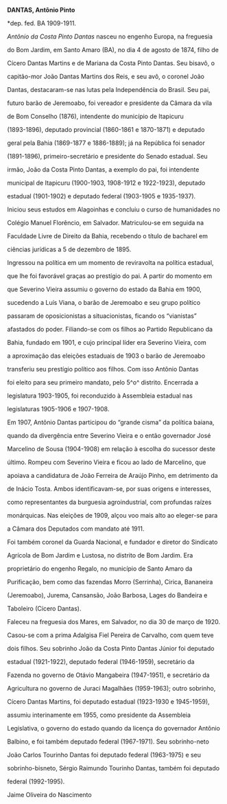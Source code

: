 **DANTAS, Antônio Pinto**



\*dep. fed. BA 1909-1911.



*Antônio da Costa Pinto Dantas* nasceu no engenho Europa, na freguesia

do Bom Jardim, em Santo Amaro (BA), no dia 4 de agosto de 1874, filho de

Cícero Dantas Martins e de Mariana da Costa Pinto Dantas. Seu bisavô, o

capitão-mor João Dantas Martins dos Reis, e seu avô, o coronel João

Dantas, destacaram-se nas lutas pela Independência do Brasil. Seu pai,

futuro barão de Jeremoabo, foi vereador e presidente da Câmara da vila

de Bom Conselho (1876), intendente do município de Itapicuru

(1893-1896), deputado provincial (1860-1861 e 1870-1871) e deputado

geral pela Bahia (1869-1877 e 1886-1889); já na República foi senador

(1891-1896), primeiro-secretário e presidente do Senado estadual. Seu

irmão, João da Costa Pinto Dantas, a exemplo do pai, foi intendente

municipal de Itapicuru (1900-1903, 1908-1912 e 1922-1923), deputado

estadual (1901-1902) e deputado federal (1903-1905 e 1935-1937).



Iniciou seus estudos em Alagoinhas e concluiu o curso de humanidades no

Colégio Manuel Florêncio, em Salvador. Matriculou-se em seguida na

Faculdade Livre de Direito da Bahia, recebendo o título de bacharel em

ciências jurídicas a 5 de dezembro de 1895.



Ingressou na política em um momento de reviravolta na política estadual,

que lhe foi favorável graças ao prestígio do pai. A partir do momento em

que Severino Vieira assumiu o governo do estado da Bahia em 1900,

sucedendo a Luís Viana, o barão de Jeremoabo e seu grupo político

passaram de oposicionistas a situacionistas, ficando os “vianistas”

afastados do poder. Filiando-se com os filhos ao Partido Republicano da

Bahia, fundado em 1901, e cujo principal líder era Severino Vieira, com

a aproximação das eleições estaduais de 1903 o barão de Jeremoabo

transferiu seu prestígio político aos filhos. Com isso Antônio Dantas

foi eleito para seu primeiro mandato, pelo 5^o^ distrito. Encerrada a

legislatura 1903-1905, foi reconduzido à Assembleia estadual nas

legislaturas 1905-1906 e 1907-1908.



Em 1907, Antônio Dantas participou do “grande cisma” da política baiana,

quando da divergência entre Severino Vieira e o então governador José

Marcelino de Sousa (1904-1908) em relação à escolha do sucessor deste

último. Rompeu com Severino Vieira e ficou ao lado de Marcelino, que

apoiava a candidatura de João Ferreira de Araújo Pinho, em detrimento da

de Inácio Tosta. Ambos identificavam-se, por suas origens e interesses,

como representantes da burguesia agroindustrial, com profundas raízes

monárquicas. Nas eleições de 1909, alçou voo mais alto ao eleger-se para

a Câmara dos Deputados com mandato até 1911.



Foi também coronel da Guarda Nacional, e fundador e diretor do Sindicato

Agrícola de Bom Jardim e Lustosa, no distrito de Bom Jardim. Era

proprietário do engenho Regalo, no município de Santo Amaro da

Purificação, bem como das fazendas Morro (Serrinha), Cirica, Bananeira

(Jeremoabo), Jurema, Cansansão, João Barbosa, Lages do Bandeira e

Taboleiro (Cícero Dantas).



Faleceu na freguesia dos Mares, em Salvador, no dia 30 de março de 1920.



Casou-se com a prima Adalgisa Fiel Pereira de Carvalho, com quem teve

dois filhos. Seu sobrinho João da Costa Pinto Dantas Júnior foi deputado

estadual (1921-1922), deputado federal (1946-1959), secretário da

Fazenda no governo de Otávio Mangabeira (1947-1951), e secretário da

Agricultura no governo de Juraci Magalhães (1959-1963); outro sobrinho,

Cícero Dantas Martins, foi deputado estadual (1923-1930 e 1945-1959),

assumiu interinamente em 1955, como presidente da Assembleia

Legislativa, o governo do estado quando da licença do governador Antônio

Balbino, e foi também deputado federal (1967-1971). Seu sobrinho-neto

João Carlos Tourinho Dantas foi deputado federal (1963-1975) e seu

sobrinho-bisneto, Sérgio Raimundo Tourinho Dantas, também foi deputado

federal (1992-1995).



Jaime Oliveira do Nascimento



